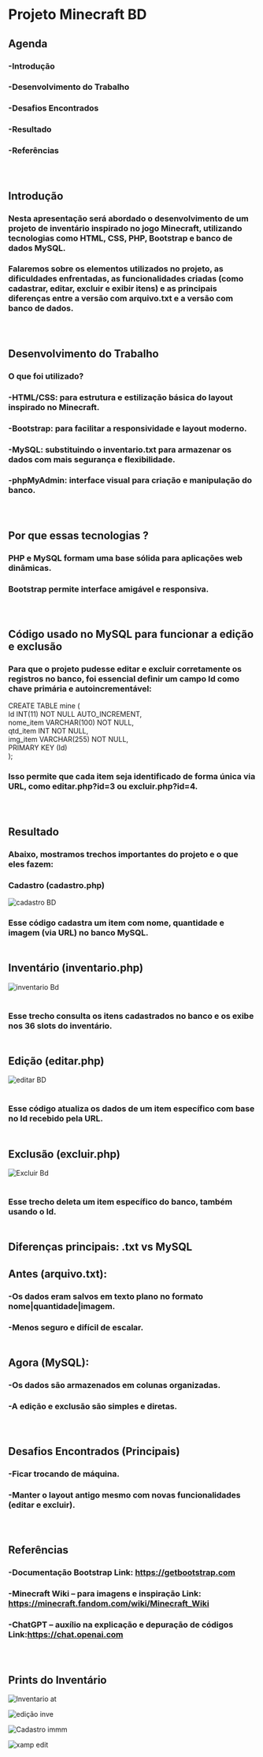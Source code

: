 # Projeto Minecraft BD <br>

## Agenda
### -Introdução
### -Desenvolvimento do Trabalho
### -Desafios Encontrados
### -Resultado
### -Referências <br><br><br>



## Introdução
### Nesta apresentação será abordado o desenvolvimento de um projeto de inventário inspirado no jogo Minecraft, utilizando tecnologias como HTML, CSS, PHP, Bootstrap e banco de dados MySQL.
### Falaremos sobre os elementos utilizados no projeto, as dificuldades enfrentadas, as funcionalidades criadas (como cadastrar, editar, excluir e exibir itens) e as principais diferenças entre a versão com arquivo.txt e a versão com banco de dados. <br><br><br>


## Desenvolvimento do Trabalho <br>
### O que foi utilizado?<br>

### -HTML/CSS: para estrutura e estilização básica do layout inspirado no Minecraft.
### -Bootstrap: para facilitar a responsividade e layout moderno.
### -MySQL: substituindo o inventario.txt para armazenar os dados com mais segurança e flexibilidade.
### -phpMyAdmin: interface visual para criação e manipulação do banco.<br><br><br>

## Por que essas tecnologias ?<br>

### PHP e MySQL formam uma base sólida para aplicações web dinâmicas.
### Bootstrap permite interface amigável e responsiva. <br><br><br>

## Código usado no MySQL para funcionar a edição e exclusão<br>

### Para que o projeto pudesse editar e excluir corretamente os registros no banco, foi essencial definir um campo Id como chave primária e autoincrementável:<br>

CREATE TABLE mine (<br>
  Id INT(11) NOT NULL AUTO_INCREMENT,<br>
  nome_item VARCHAR(100) NOT NULL,<br>
  qtd_item INT NOT NULL,<br>
  img_item VARCHAR(255) NOT NULL,<br>
  PRIMARY KEY (Id)<br>
); <br>

### Isso permite que cada item seja identificado de forma única via URL, como editar.php?id=3 ou excluir.php?id=4.<br><br><br>

## Resultado<br>

### Abaixo, mostramos trechos importantes do projeto e o que eles fazem:<br>

### Cadastro (cadastro.php)<br>

 ![cadastro BD](https://github.com/user-attachments/assets/827b26ee-98df-49be-b363-4ffe370391e2)<br>


### Esse código cadastra um item com nome, quantidade e imagem (via URL) no banco MySQL.<br><br>

## Inventário (inventario.php)<br>

![inventario Bd](https://github.com/user-attachments/assets/741875c2-3bbc-4331-b121-5fe488135d87) <br><br>

### Esse trecho consulta os itens cadastrados no banco e os exibe nos 36 slots do inventário. <br><br>

## Edição (editar.php)<br>

![editar BD](https://github.com/user-attachments/assets/c5a3026e-404b-463f-92dc-33dae94c1901) <br><br>

### Esse código atualiza os dados de um item específico com base no Id recebido pela URL.<br><br>

## Exclusão (excluir.php)<br>

![Excluir Bd](https://github.com/user-attachments/assets/fcff58c0-b66a-49d7-8117-a28b11358bb4) <br><br>

### Esse trecho deleta um item específico do banco, também usando o Id.<br><br>

## Diferenças principais: .txt vs MySQL<br>

## Antes (arquivo.txt):<br>
### -Os dados eram salvos em texto plano no formato nome|quantidade|imagem.<br>
### -Menos seguro e difícil de escalar.<br><br>

## Agora (MySQL):<br>
### -Os dados são armazenados em colunas organizadas.<br>
### -A edição e exclusão são simples e diretas.<br><br><br>


## Desafios Encontrados (Principais)<br>

### -Ficar trocando de máquina.<br>
### -Manter o layout antigo mesmo com novas funcionalidades (editar e excluir).<br><br><br>

## Referências<br>

### -Documentação Bootstrap Link: https://getbootstrap.com <br>
### -Minecraft Wiki – para imagens e inspiração   Link: https://minecraft.fandom.com/wiki/Minecraft_Wiki  <br>
### -ChatGPT – auxílio na explicação e depuração de códigos   Link:https://chat.openai.com<br><br><br>

## Prints do Inventário<br>

![Inventario  at](https://github.com/user-attachments/assets/551590bc-b760-4a83-b12f-14b9b9c6be3f) <br>

![edição inve](https://github.com/user-attachments/assets/d5bbab73-ddf2-403a-9a3a-04bb5e8ffa96) <br>

![Cadastro immm](https://github.com/user-attachments/assets/cfe9cea0-5e80-48f0-98e6-6cc4e6ed530c) <br>

![xamp edit](https://github.com/user-attachments/assets/3a3b8b7f-ea09-4061-8afa-de42ec6c50ca)




















































